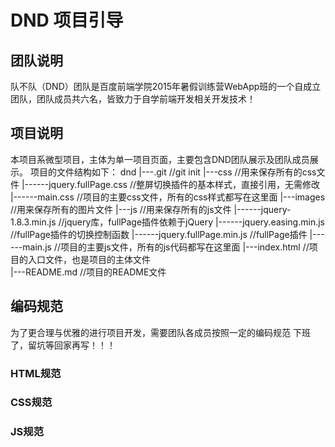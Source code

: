 # DND 项目引导
## 团队说明
队不队（DND）团队是百度前端学院2015年暑假训练营WebApp班的一个自成立团队，团队成员共六名，皆致力于自学前端开发相关开发技术！
## 项目说明
本项目系微型项目，主体为单一项目页面，主要包含DND团队展示及团队成员展示。
项目的文件结构如下：
dnd
|---.git                             //git init
|---css                              //用来保存所有的css文件
|------jquery.fullPage.css           //整屏切换插件的基本样式，直接引用，无需修改
|------main.css                      //项目的主要css文件，所有的css样式都写在这里面
|---images                           //用来保存所有的图片文件
|---js                               //用来保存所有的js文件
|------jquery-1.8.3.min.js           //jquery库，fullPage插件依赖于jQuery
|------jquery.easing.min.js          //fullPage插件的切换控制函数
|------jquery.fullPage.min.js        //fullPage插件
|------main.js                       //项目的主要js文件，所有的js代码都写在这里面
|---index.html                       //项目的入口文件，也是项目的主体文件  
|---README.md                        //项目的README文件
## 编码规范
为了更合理与优雅的进行项目开发，需要团队各成员按照一定的编码规范
下班了，留坑等回家再写！！！
### HTML规范
### CSS规范
### JS规范
